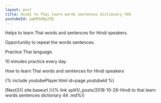 ```yaml
---
layout: post
title: Hindi to Thai learn words sentences dictionary 769 
youtubeId: pqKM3XNy25Q
---
```

 
 
Helps to learn Thai words and sentences for Hindi speakers.

Opportunitiy to repeat the words sentences. 

Practice Thai language. 
 
10 minutes practice every day. 
 
How to learn Thai words and sentences for Hindi speakers 
 
{% include youtubePlayer.html id=page.youtubeId %}
 
 
[Next]({{ site.baseurl }}{% link  split1/_posts/2018-10-28-Hindi to thai learn words sentences dictionary 44 .md%})
 
